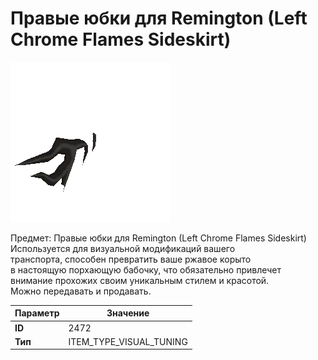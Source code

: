 # Правые юбки для Remington (Left Chrome Flames Sideskirt)

![Item Image](../img/2472.webp?raw=true)

Предмет: Правые юбки для Remington (Left Chrome Flames Sideskirt)<br>Используется для визуальной модификаций вашего<br>транспорта, способен превратить ваше ржавое корыто<br>в настоящую порхающую бабочку, что обязательно привлечет<br>внимание прохожих своим уникальным стилем и красотой.<br>Можно передавать и продавать.


| Параметр | Значение |
|----------|----------|
| **ID** | 2472 |
| **Тип** | ITEM_TYPE_VISUAL_TUNING |

